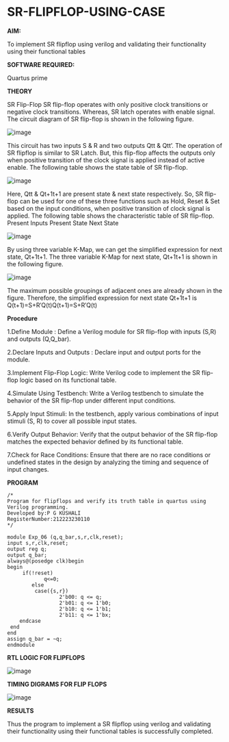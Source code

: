 # SR-FLIPFLOP-USING-CASE

**AIM:**

To implement  SR flipflop using verilog and validating their functionality using their functional tables

**SOFTWARE REQUIRED:**

Quartus prime

**THEORY**

SR Flip-Flop SR flip-flop operates with only positive clock transitions or negative clock transitions. Whereas, SR latch operates with enable signal. The circuit diagram of SR flip-flop is shown in the following figure.

![image](https://github.com/naavaneetha/SR-FLIPFLOP-USING-CASE/assets/154305477/0f710028-ad52-4d3e-9276-8714cf023a25)

 
This circuit has two inputs S & R and two outputs Qtt & Qtt’. The operation of SR flipflop is similar to SR Latch. But, this flip-flop affects the outputs only when positive transition of the clock signal is applied instead of active enable. The following table shows the state table of SR flip-flop.

![image](https://github.com/naavaneetha/SR-FLIPFLOP-USING-CASE/assets/154305477/dabfc4f4-87e3-4cbc-9472-f89ee1b5ed30)

 
Here, Qtt & Qt+1t+1 are present state & next state respectively. So, SR flip-flop can be used for one of these three functions such as Hold, Reset & Set based on the input conditions, when positive transition of clock signal is applied. The following table shows the characteristic table of SR flip-flop. Present Inputs Present State Next State

![image](https://github.com/naavaneetha/SR-FLIPFLOP-USING-CASE/assets/154305477/dd90d16c-aec5-4290-a586-e2346b1e9eb5)

 
By using three variable K-Map, we can get the simplified expression for next state, Qt+1t+1. The three variable K-Map for next state, Qt+1t+1 is shown in the following figure.

![image](https://github.com/naavaneetha/SR-FLIPFLOP-USING-CASE/assets/154305477/473efad6-d70b-4ca7-aeb7-898bbfca319f)

 
The maximum possible groupings of adjacent ones are already shown in the figure. Therefore, the simplified expression for next state Qt+1t+1 is Q(t+1)=S+R′Q(t)Q(t+1)=S+R′Q(t)

**Procedure**

1.Define Module : Define a Verilog module for SR flip-flop with inputs (S,R) and outputs (Q,Q_bar).

2.Declare Inputs and Outputs : Declare input and output ports for the module.

3.Implement Flip-Flop Logic: Write Verilog code to implement the SR flip-flop logic based on its functional table.

4.Simulate Using Testbench: Write a Verilog testbench to simulate the behavior of the SR flip-flop under different input conditions.

5.Apply Input Stimuli: In the testbench, apply various combinations of input stimuli (S, R) to cover all possible input states.

6.Verify Output Behavior: Verify that the output behavior of the SR flip-flop matches the expected behavior defined by its functional table.

7.Check for Race Conditions: Ensure that there are no race conditions or undefined states in the design by analyzing the timing and sequence of input changes.

**PROGRAM**

```
/*
Program for flipflops and verify its truth table in quartus using Verilog programming.
Developed by:P G KUSHALI
RegisterNumber:212223230110
*/
```
```
module Exp_06 (q,q_bar,s,r,clk,reset);
input s,r,clk,reset;
output reg q;
output q_bar;
always@(posedge clk)begin
begin
     if(!reset)
	       	q<=0;
	    else
         case({s,r})
		         2'b00: q <= q;
		         2'b01: q <= 1'b0;
		         2'b10: q <= 1'b1;
		         2'b11: q <= 1'bx;
	endcase
 end
end
assign q_bar = ~q;
endmodule
```
**RTL LOGIC FOR FLIPFLOPS**

![image](https://github.com/user-attachments/assets/5fd42ad3-2691-441d-a6b1-ac779f102b0c)

**TIMING DIGRAMS FOR FLIP FLOPS**

![image](https://github.com/user-attachments/assets/e18d6901-3668-4241-a96f-2b0f895f0ea1)

**RESULTS**

Thus the program to implement a SR flipflop using verilog and validating their functionality using their functional tables is successfully completed.
